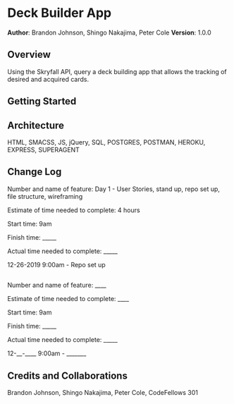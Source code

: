 # Deck Builder App

**Author**: Brandon Johnson, Shingo Nakajima, Peter Cole
**Version**: 1.0.0

## Overview
Using the Skryfall API, query a deck building app that allows the tracking of desired and acquired cards.

## Getting Started
<!-- update -->

## Architecture
HTML, SMACSS, JS, jQuery, SQL, POSTGRES, POSTMAN, HEROKU, EXPRESS, SUPERAGENT

## Change Log

Number and name of feature: Day 1 - User Stories, stand up, repo set up, file structure, wireframing

Estimate of time needed to complete: 4 hours

Start time: 9am

Finish time: _____

Actual time needed to complete: _____

12-26-2019 9:00am - Repo set up

## 

Number and name of feature: ____

Estimate of time needed to complete: ____

Start time: 9am

Finish time: _____

Actual time needed to complete: _____

12-__-____ 9:00am - _______

## Credits and Collaborations
Brandon Johnson, Shingo Nakajima, Peter Cole, CodeFellows 301

<!-- need Trello, heroku, user stories, wireframes -->

